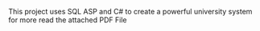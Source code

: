 This project uses SQL ASP and C# to create a powerful university system
for more read the attached PDF File